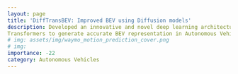 ```yaml
---
layout: page
title: 'DiffTransBEV: Improved BEV using Diffusion models'
description: Developed an innovative and novel deep learning architecture integrating SwinV2, LSS, DPM and Scalable Diffusion
Transformers to generate accurate BEV representation in Autonomous Vehicles from 6 RGB camera sensor inputs.
# img: assets/img/waymo_motion_prediction_cover.png
# img:
importance: -22
category: Autonomous Vehicles
---
```


<!-- I have taken up this project to predict the motion of surrounding agents for self driving cars. This challenge has been posted by Waymo open as [Waymo Motion Prediction Challenge](https://waymo.com/open/challenges/2022/motion-prediction).

I decided to take up this project as part of my course project work for CSCI 5525: Advanced Machine Learning at the University of Minnesota under [Prof. Nicholas Johnson](https://www.linkedin.com/in/njohnsoncs). -->
